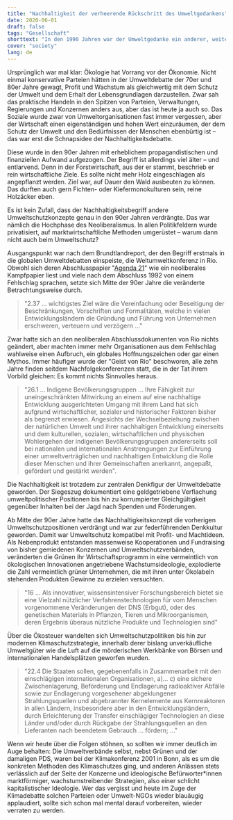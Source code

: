 ```yaml
---
title: "Nachhaltigkeit der verheerende Rückschritt des Umweltgedankens"
date: 2020-06-01
draft: false
tags: "Gesellschaft"
shorttext: "In den 1990 Jahren war der Umweltgedanke ein anderer, weiter als heute. Die Oligarchen haben es geschafft Umwelt durch Nachhaltigkeit zum Kommerzleben zu verdonern."
cover: "society"
lang: de
---
```


Ursprünglich war mal klar: Ökologie hat Vorrang vor der Ökonomie. Nicht einmal konservative Parteien hätten in der Umweltdebatte der 70er und 80er Jahre gewagt, Profit und Wachstum als gleichwertig mit dem Schutz der Umwelt und dem Erhalt der Lebensgrundlagen darzustellen. Zwar sah das praktische Handeln in den Spitzen von Parteien, Verwaltungen, Regierungen und Konzernen anders aus, aber das ist heute ja auch so. Das Soziale wurde zwar von Umweltorganisationen fast immer vergessen, aber der Wirtschaft einen eigenständigen und hohen Wert einzuräumen, der dem Schutz der Umwelt und den Bedürfnissen der Menschen ebenbürtig ist – das war erst die Schnapsidee der Nachhaltigkeitsdebatte.

Diese wurde in den 90er Jahren mit erheblichem propagandistischen und finanziellen Aufwand aufgezogen. Der Begriff ist allerdings viel älter – und entlarvend. Denn in der Forstwirtschaft, aus der er stammt, beschrieb er rein wirtschaftliche Ziele. Es sollte nicht mehr Holz eingeschlagen als angepflanzt werden. Ziel war, auf Dauer den Wald ausbeuten zu können. Das durften auch gern Fichten- oder Kiefermonokulturen sein, reine Holzäcker eben. 

Es ist kein Zufall, dass der Nachhaltigkeitsbegriff andere Umweltschutzkonzepte genau in den 90er Jahren verdrängte. Das war nämlich die Hochphase des Neoliberalismus. In allen Politikfeldern wurde privatisiert, auf marktwirtschaftliche Methoden umgerüstet – warum dann nicht auch beim Umweltschutz?

Ausgangspunkt war nach dem Brundtlandreport, der den Begriff erstmals in die globalen Umweltdebatten einspeiste, die Weltumweltkonferenz in Rio. Obwohl sich deren Abschlusspapier "[Agenda 21](/static/downloads/agenda_21_de.pdf "Agenda 21")" wie ein neoliberales Kampfpapier liest und viele nach dem Abschluss 1992 von einem Fehlschlag sprachen, setzte sich Mitte der 90er Jahre die veränderte Betrachtungsweise durch.

> "2.37 ... wichtigstes Ziel wäre die Vereinfachung oder Beseitigung der Beschränkungen, Vorschriften und Formalitäten, welche in vielen Entwicklungsländern die Gründung und Führung von Unternehmen erschweren, verteuern und verzögern ..."

Zwar hatte sich an den neoliberalen Abschlussdokumenten von Rio nichts geändert, aber machten immer mehr Organisationen aus dem Fehlschlag wahlweise einen Aufbruch, ein globales Hoffnungszeichen oder gar einen Mythos. Immer häufiger wurde der "Geist von Rio" beschworen, alle zehn Jahre finden seitdem Nachfolgekonferenzen statt, die in der Tat ihrem Vorbild gleichen: Es kommt nichts Sinnvolles heraus.

> "26.1 ... Indigene Bevölkerungsgruppen ... Ihre Fähigkeit zur uneingeschränkten Mitwirkung an einem auf eine nachhaltige Entwicklung ausgerichteten Umgang mit ihrem Land hat sich aufgrund wirtschaftlicher, sozialer und historischer Faktoren bisher als begrenzt erwiesen. Angesichts der Wechselbeziehung zwischen der natürlichen Umwelt und ihrer nachhaltigen Entwicklung einerseits und dem kulturellen, sozialen, wirtschaftlichen und physischen Wohlergehen der indigenen Bevölkerungsgruppen andererseits soll bei nationalen und internationalen Anstrengungen zur Einführung einer umweltverträglichen und nachhaltigen Entwicklung die Rolle dieser Menschen und ihrer Gemeinschaften anerkannt, angepaßt, gefördert und gestärkt werden".

Die Nachhaltigkeit ist trotzdem zur zentralen Denkfigur der Umweltdebatte geworden. Der Siegeszug dokumentiert eine geldgetriebene Verflachung umweltpolitischer Positionen bis hin zu korrumpierter Gleichgültigkeit gegenüber Inhalten bei der Jagd nach Spenden und Förderungen. 

Ab Mitte der 90er Jahre hatte das Nachhaltigkeitskonzept die vorherigen Umweltschutzpositionen verdrängt und war zur federführenden Denkkultur geworden. Damit war Umweltschutz kompatibel mit Profit- und Machtideen. Als Nebenprodukt entstanden massenweise Kooperationen und Fundraising von bisher gemiedenen Konzernen und Umweltschutzverbänden, veränderten die Grünen ihr Wirtschaftsprogramm in eine vermeintlich von ökologischen Innovationen angetriebene Wachstumsideologie, explodierte die Zahl vermeintlich grüner Unternehmen, die mit ihren unter Ökolabeln stehenden Produkten Gewinne zu erzielen versuchten. 

> "16 ... Als innovativer, wissensintensiver Forschungsbereich bietet sie eine Vielzahl nützlicher Verfahrenstechnologien für vom Menschen vorgenommene Veränderungen der DNS (Erbgut), oder des genetischen Materials in Pflanzen, Tieren und Mikroorganismen, deren Ergebnis überaus nützliche Produkte und Technologien sind"

Über die Ökosteuer wandelten sich Umweltschutzpolitiken bis hin zur modernen Klimaschutzstrategie, innerhalb derer bislang unverkäufliche Umweltgüter wie die Luft auf die mörderischen Werkbänke von Börsen und internationalen Handelsplätzen geworfen wurden.

> "22.4 Die Staaten sollen, gegebenenfalls in Zusammenarbeit mit den einschlägigen internationalen Organisationen, a)... c) eine sichere Zwischenlagerung, Beförderung und Endlagerung radioaktiver Abfälle sowie zur Endlagerung vorgesehener abgeklungener Strahlungsquellen und abgebrannter Kernelemente aus Kernreaktoren in allen Ländern, insbesondere aber in den Entwicklungsländern, durch Erleichterung der Transfer einschlägiger Technologien an diese Länder und/oder durch Rückgabe der Strahlungsquellen an den Lieferanten nach beendetem Gebrauch ... fördern; ..."

Wenn wir heute über die Folgen stöhnen, so sollten wir immer deutlich im Auge behalten: Die Umweltverbände selbst, nebst Grünen und der damaligen PDS, waren bei der Klimakonferenz 2001 in Bonn, als es um die konkreten Methoden des Klimaschutzes ging, und anderen Anlässen stets verlässlich auf der Seite der Konzerne und ideologische Befürworter*innen marktförmiger, wachstumstreibender Strategien, also einer schlicht kapitalistischer Ideologie. Wer das vergisst und heute im Zuge der Klimadebatte solchen Parteien oder Umwelt-NGOs wieder blauäugig applaudiert, sollte sich schon mal mental darauf vorbereiten, wieder verraten zu werden.

